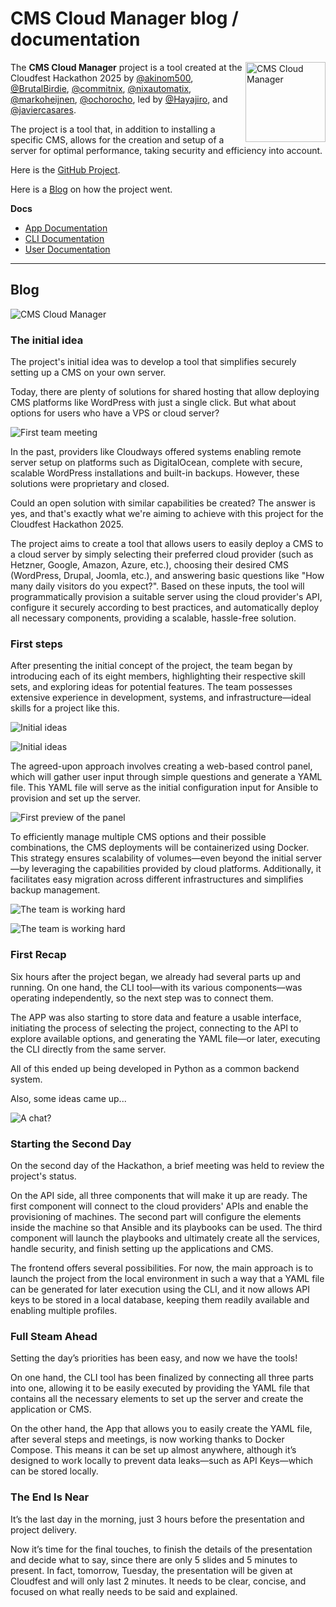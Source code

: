 # CMS Cloud Manager blog / documentation

<img src="https://raw.githubusercontent.com/cmscloudmanager/docs/refs/heads/main/image/cmscloudmanager.png" alt="CMS Cloud Manager" width="128" align="right">

The **CMS Cloud Manager** project is a tool created at the Cloudfest Hackathon 2025 by [@akinom500](https://github.com/akinom500), [@BrutalBirdie](https://github.com/BrutalBirdie), [@commitnix](https://github.com/commitnix), [@nixautomatix](https://github.com/nixautomatix), [@markoheijnen](https://github.com/markoheijnen), [@ochorocho](https://github.com/ochorocho), led by [@Hayajiro](https://github.com/Hayajiro), and [@javiercasares](https://github.com/javiercasares).

The project is a tool that, in addition to installing a specific CMS, allows for the creation and setup of a server for optimal performance, taking security and efficiency into account.

Here is the [GitHub Project](https://github.com/cmscloudmanager).

Here is a [Blog](#blog) on how the project went.

**Docs**

- [App Documentation](app.md)
- [CLI Documentation](cli.md)
- [User Documentation](user.md)

---

## Blog

![CMS Cloud Manager](https://raw.githubusercontent.com/cmscloudmanager/docs/refs/heads/main/image/photo-004.jpeg)

### The initial idea

The project's initial idea was to develop a tool that simplifies securely setting up a CMS on your own server.

Today, there are plenty of solutions for shared hosting that allow deploying CMS platforms like WordPress with just a single click. But what about options for users who have a VPS or cloud server?

![First team meeting](https://raw.githubusercontent.com/cmscloudmanager/docs/refs/heads/main/image/photo-001.jpeg)

In the past, providers like Cloudways offered systems enabling remote server setup on platforms such as DigitalOcean, complete with secure, scalable WordPress installations and built-in backups. However, these solutions were proprietary and closed.

Could an open solution with similar capabilities be created? The answer is yes, and that's exactly what we're aiming to achieve with this project for the Cloudfest Hackathon 2025.

The project aims to create a tool that allows users to easily deploy a CMS to a cloud server by simply selecting their preferred cloud provider (such as Hetzner, Google, Amazon, Azure, etc.), choosing their desired CMS (WordPress, Drupal, Joomla, etc.), and answering basic questions like "How many daily visitors do you expect?". Based on these inputs, the tool will programmatically provision a suitable server using the cloud provider's API, configure it securely according to best practices, and automatically deploy all necessary components, providing a scalable, hassle-free solution.

### First steps

After presenting the initial concept of the project, the team began by introducing each of its eight members, highlighting their respective skill sets, and exploring ideas for potential features. The team possesses extensive experience in development, systems, and infrastructure—ideal skills for a project like this.

![Initial ideas](https://raw.githubusercontent.com/cmscloudmanager/docs/refs/heads/main/image/photo-005.jpeg)

![Initial ideas](https://raw.githubusercontent.com/cmscloudmanager/docs/refs/heads/main/image/photo-006.jpeg)

The agreed-upon approach involves creating a web-based control panel, which will gather user input through simple questions and generate a YAML file. This YAML file will serve as the initial configuration input for Ansible to provision and set up the server.

![First preview of the panel](https://raw.githubusercontent.com/cmscloudmanager/docs/refs/heads/main/image/screenshot-first.png)

To efficiently manage multiple CMS options and their possible combinations, the CMS deployments will be containerized using Docker. This strategy ensures scalability of volumes—even beyond the initial server—by leveraging the capabilities provided by cloud platforms. Additionally, it facilitates easy migration across different infrastructures and simplifies backup management.

![The team is working hard](https://raw.githubusercontent.com/cmscloudmanager/docs/refs/heads/main/image/photo-002.jpeg)

![The team is working hard](https://raw.githubusercontent.com/cmscloudmanager/docs/refs/heads/main/image/photo-003.jpeg)

### First Recap

Six hours after the project began, we already had several parts up and running. On one hand, the CLI tool—with its various components—was operating independently, so the next step was to connect them.

The APP was also starting to store data and feature a usable interface, initiating the process of selecting the project, connecting to the API to explore available options, and generating the YAML file—or later, executing the CLI directly from the same server.

All of this ended up being developed in Python as a common backend system.

Also, some ideas came up...

![A chat?](https://raw.githubusercontent.com/cmscloudmanager/docs/refs/heads/main/image/screenshot-chat.png)

### Starting the Second Day

On the second day of the Hackathon, a brief meeting was held to review the project's status.

On the API side, all three components that will make it up are ready. The first component will connect to the cloud providers' APIs and enable the provisioning of machines. The second part will configure the elements inside the machine so that Ansible and its playbooks can be used. The third component will launch the playbooks and ultimately create all the services, handle security, and finish setting up the applications and CMS.

The frontend offers several possibilities. For now, the main approach is to launch the project from the local environment in such a way that a YAML file can be generated for later execution using the CLI, and it now allows API keys to be stored in a local database, keeping them readily available and enabling multiple profiles.

### Full Steam Ahead

Setting the day’s priorities has been easy, and now we have the tools!

On one hand, the CLI tool has been finalized by connecting all three parts into one, allowing it to be easily executed by providing the YAML file that contains all the necessary elements to set up the server and create the application or CMS.

On the other hand, the App that allows you to easily create the YAML file, after several steps and meetings, is now working thanks to Docker Compose. This means it can be set up almost anywhere, although it’s designed to work locally to prevent data leaks—such as API Keys—which can be stored locally.

### The End Is Near

It’s the last day in the morning, just 3 hours before the presentation and project delivery.

Now it’s time for the final touches, to finish the details of the presentation and decide what to say, since there are only 5 slides and 5 minutes to present. In fact, tomorrow, Tuesday, the presentation will be given at Cloudfest and will only last 2 minutes. It needs to be clear, concise, and focused on what really needs to be said and explained.